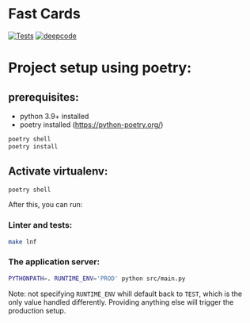 # Fast Cards
[![Tests](https://github.com/dRacz3/fast-cards/actions/workflows/main.yml/badge.svg)](https://github.com/dRacz3/fast-cards/actions/workflows/main.yml)
[![deepcode](https://www.deepcode.ai/api/gh/badge?key=eyJhbGciOiJIUzI1NiIsInR5cCI6IkpXVCJ9.eyJwbGF0Zm9ybTEiOiJnaCIsIm93bmVyMSI6ImRSYWN6MyIsInJlcG8xIjoiZmFzdC1jYXJkcyIsImluY2x1ZGVMaW50IjpmYWxzZSwiYXV0aG9ySWQiOjE1ODk3LCJpYXQiOjE2MjA4NDg4ODl9.7e8j9KNMQV0TQJkXmMOlLG16iEKP5pgZo099Xp-98O4)](https://www.deepcode.ai/app/gh/dRacz3/fast-cards/_/dashboard?utm_content=gh%2FdRacz3%2Ffast-cards)


# Project setup using poetry:
## prerequisites:
- python 3.9+ installed
- poetry installed (https://python-poetry.org/)
```bash
poetry shell
poetry install
```
## Activate virtualenv:
```bash
poetry shell
```
After this, you can run:

### Linter and tests:
```bash
make lnf
```

### The application server:
```bash
PYTHONPATH=. RUNTIME_ENV='PROD' python src/main.py
```

Note: not specifying `RUNTIME_ENV` whill default back to `TEST`, which is the only value handled differently. Providing anything else will trigger the production setup.
